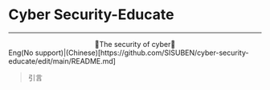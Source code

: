 # Cyber Security-Educate
-----------
<center>📕The security of cyber📕</center>
Eng(No support)|(Chinese)[https://github.com/SISUBEN/cyber-security-educate/edit/main/README.md]

> 引言
> 
